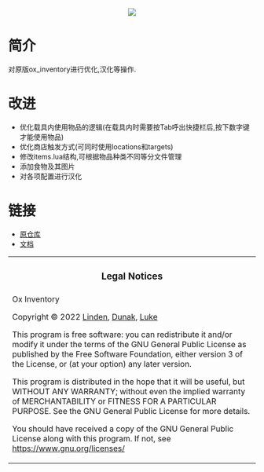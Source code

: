 <div align='center'><img src='https://user-images.githubusercontent.com/65407488/147992899-93998c0a-75fb-4055-8c06-8da8c49342d6.png'/></div>

# 简介
对原版ox_inventory进行优化,汉化等操作.

# 改进
* 优化载具内使用物品的逻辑(在载具内时需要按Tab呼出快捷栏后,按下数字键才能使用物品)
* 优化商店触发方式(可同时使用locations和targets)
* 修改items.lua结构,可根据物品种类不同等分文件管理
* 添加食物及其图片
* 对各项配置进行汉化

# 链接
* [原仓库](https://github.com/overextended/ox_inventory)
* [文档](https://overextended.dev/ox_inventory)

<table><tr><td><h3 align='center'>Legal Notices</h2></tr></td>
<tr><td>
Ox Inventory

Copyright © 2022 [Linden](https://github.com/thelindat), [Dunak](https://github.com/dunak-debug), [Luke](https://github.com/LukeWasTakenn)

This program is free software: you can redistribute it and/or modify
it under the terms of the GNU General Public License as published by
the Free Software Foundation, either version 3 of the License, or
(at your option) any later version.

This program is distributed in the hope that it will be useful,
but WITHOUT ANY WARRANTY; without even the implied warranty of
MERCHANTABILITY or FITNESS FOR A PARTICULAR PURPOSE. See the
GNU General Public License for more details.

You should have received a copy of the GNU General Public License
along with this program.
If not, see <https://www.gnu.org/licenses/>

</td></tr></table>
